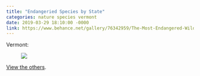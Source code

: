 ```yaml
---
title: "Endangeried Species by State"
categories: nature species vermont
date: 2019-03-29 18:10:00 -0000
link: https://www.behance.net/gallery/76342959/The-Most-Endangered-Wildlife-in-Every-US-State
---
```

Vermont:

<figure><img src="https://mir-s3-cdn-cf.behance.net/project_modules/max_1200/bf24e976342959.5c98a50fe5e55.jpg" /></figure>

[View the others](https://www.behance.net/gallery/76342959/The-Most-Endangered-Wildlife-in-Every-US-State).
